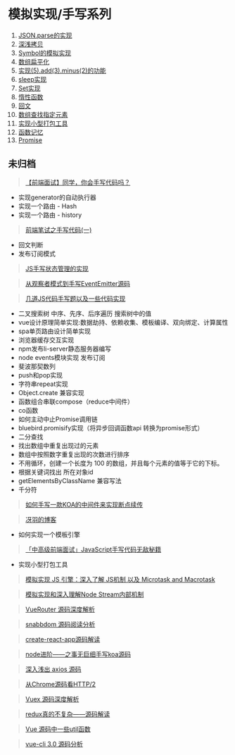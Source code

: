 # 模拟实现/手写系列

1.  [JSON.parse的实现](/fe/js-implement/JSON.parse)
2.  [深浅拷贝](/fe/js-implement/deepClone)
3.  [Symbol的模拟实现](/fe/js-implement/Symbol)
4.  [数组扁平化](/fe/js-implement/flatten)
5.  [实现(5).add(3).minus(2)的功能](/fe/js-implement/number-operator)
6.  [sleep实现](/fe/js-implement/sleep)
7.  [Set实现](/fe/js-implement/Set)
8.  [惰性函数](/fe/js-implement/Lazy-Function)
9.  [回文](/fe/js-implement/Palindromes.md)
10. [数组查找指定元素](/fe/js-implement/array-find.md)
11. [实现小型打包工具](/fe/js-implement/my-webpack.md)
12. [函数记忆](/fe/js-implement/momize.md)
13. [Promise](/fe/js-implement/Promise)

## 未归档

> [【前端面试】同学，你会手写代码吗？](https://juejin.im/post/5c9edb066fb9a05e267026dc)

- 实现generator的自动执行器
- 实现一个路由 - Hash
- 实现一个路由 - history

> [前端笔试之手写代码(一)](https://juejin.im/post/5c71434a6fb9a049fa10633c)

- 回文判断
- 发布订阅模式

> [JS手写状态管理的实现](https://juejin.im/post/5c528411e51d456898361e43)

> [从观察者模式到手写EventEmitter源码](https://juejin.im/post/5b987d92e51d450e51625080)

> [几道JS代码手写题以及一些代码实现](https://juejin.im/post/5aa7d82c6fb9a028c522de43)

- 二叉搜索树 中序、先序、后序遍历 搜索树中的值
- vue设计原理简单实现:数据劫持、依赖收集、模板编译、双向绑定、计算属性
- spa单页路由设计简单实现
- 浏览器缓存交互实现
- npm发布li-server静态服务器编写
- node events模块实现 发布订阅
- 斐波那契数列
- push和pop实现
- 字符串repeat实现
- Object.create 兼容实现
- 函数组合串联compose（reduce中间件）
- co函数
- 如何主动中止Promise调用链
- bluebird.promisify实现（将异步回调函数api 转换为promise形式）
- 二分查找
- 找出数组中重复出现过的元素
- 数组中按照数字重复出现的次数进行排序
- 不用循环，创建一个长度为 100 的数组，并且每个元素的值等于它的下标。
- 根据关键词找出 所在对象id
- getElementsByClassName 兼容写法
- 千分符

> [如何手写一款KOA的中间件来实现断点续传](https://juejin.im/post/5b895a6251882542b60ebd60)

> [冴羽的博客](https://github.com/mqyqingfeng/Blog/)
- 如何实现一个模板引擎

> [「中高级前端面试」JavaScript手写代码无敌秘籍](https://juejin.im/post/5c9c3989e51d454e3a3902b6?utm_source=gold_browser_extension)

- 实现小型打包工具

> [模拟实现 JS 引擎：深入了解 JS机制 以及 Microtask and Macrotask](https://juejin.im/post/5c4041805188252420629086)

> [模拟实现和深入理解Node Stream内部机制](https://juejin.im/post/5a6c7c4df265da3e5234bf14)

> [VueRouter 源码深度解析](https://juejin.im/post/5b5697675188251b11097464)

> [snabbdom 源码阅读分析](https://juejin.im/post/5b9200865188255c672e8cfd)

> [create-react-app源码解读](https://juejin.im/post/5b56e84351882569fd2873ab)

> [node进阶——之事无巨细手写koa源码](https://juejin.im/post/5ba48fc4e51d450e704277fa)

> [深入浅出 axios 源码](https://zhuanlan.zhihu.com/p/37962469)

> [从Chrome源码看HTTP/2](https://juejin.im/post/5aad47b1f265da23884cd5cb)

> [Vuex 源码深度解析](https://juejin.im/post/5b8e3182e51d4538ae4dce87)

> [redux真的不复杂——源码解读](https://juejin.im/post/5b9617835188255c781c9e2f)

> [Vue 源码中一些util函数](https://juejin.im/post/5c601f32f265da2ddf786491)

> [vue-cli 3.0 源码分析](https://juejin.im/post/5c60d4f4518825621d0b82b9)

